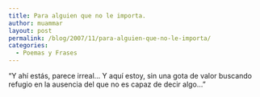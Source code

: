 ```yaml
---
title: Para alguien que no le importa.
author: muammar
layout: post
permalink: /blog/2007/11/para-alguien-que-no-le-importa/
categories:
  - Poemas y Frases
---
```

&#8220;Y ahí estás, parece irreal&#8230; Y aquí estoy, sin una gota de valor buscando refugio en la ausencia del que no es capaz de decir algo&#8230;&#8221;